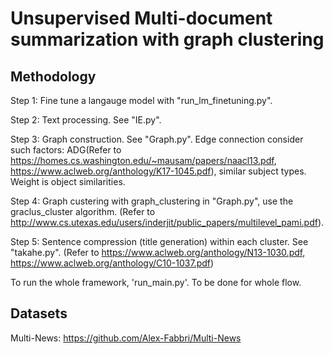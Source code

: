 # Unsupervised Multi-document summarization with graph clustering


## Methodology
Step 1: Fine tune a langauge model with "run_lm_finetuning.py".

Step 2: Text processing. See "IE.py".

Step 3: Graph construction. See "Graph.py".  Edge connection consider such factors: ADG(Refer to https://homes.cs.washington.edu/~mausam/papers/naacl13.pdf, https://www.aclweb.org/anthology/K17-1045.pdf), similar subject types. Weight is object similarities.

Step 4: Graph custering with graph_clustering in "Graph.py", use the graclus_cluster algorithm.  (Refer to http://www.cs.utexas.edu/users/inderjit/public_papers/multilevel_pami.pdf).

Step 5: Sentence compression (title generation) within each cluster. See "takahe.py". (Refer to https://www.aclweb.org/anthology/N13-1030.pdf, https://www.aclweb.org/anthology/C10-1037.pdf)


To run the whole framework, 'run_main.py'. To be done for whole flow.
## Datasets

Multi-News: https://github.com/Alex-Fabbri/Multi-News
